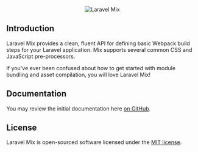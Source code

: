 <p align="center"><img src="https://laravel.com/assets/img/components/logo-mix.svg" alt="Laravel Mix"></p>

## Introduction

Laravel Mix provides a clean, fluent API for defining basic Webpack build steps for your Laravel application. Mix supports several common CSS and JavaScript pre-processors.

If you've ever been confused about how to get started with module bundling and asset compilation, you will love Laravel Mix!

## Documentation

You may review the initial documentation here [on GitHub](https://github.com/JeffreyWay/laravel-mix/tree/master/docs#readme).

## License

Laravel Mix is open-sourced software licensed under the [MIT license](http://opensource.org/licenses/MIT).
